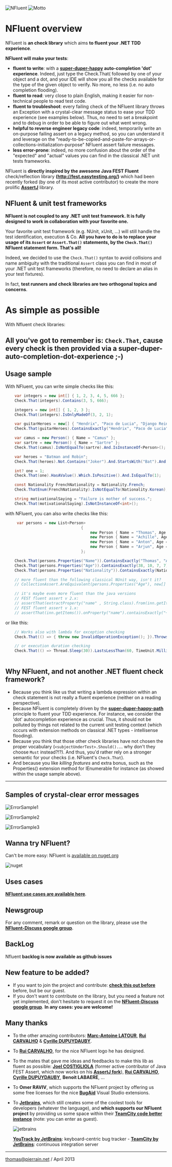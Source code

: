 ![NFluent](https://github.com/tpierrain/nfluent/blob/master/NFluentBanner.png?raw=true)
![Motto](https://github.com/tpierrain/nfluent/blob/master/Images/AssertIsDead.png?raw=true)

NFluent overview
==============

NFluent is __an check library__ which aims __to fluent your .NET TDD experience__.

__NFluent will make your tests__:
+ __fluent to write__: with a __[super-duper-happy](https://github.com/NancyFx/Nancy/wiki/Introduction) auto-completion 'dot' experience__. Indeed, just type the Check.That( followed by one of your object and a dot, and your IDE will show you all the checks available for the type of the given object to verify. No more, no less (i.e. no auto completion flooding).
+ __fluent to read__: very close to plain English, making it easier for non-technical people to read test code.
+ __fluent to troubleshoot__: every failing check of the NFluent library throws an Exception with a crystal-clear message status to ease your TDD experience (see examples below). Thus, no need to set a breakpoint and to debug in order to be able to figure out what went wrong. 
+ __helpful to reverse engineer legacy code__: indeed, temporarily write an on-purpose failing assert on a legacy method, so you can understand it and leverage on the "ready-to-be-copied-and-paste-for-arrays-or-collections-initialization-purpose" NFluent assert failure messages.
+ __less error-prone__: indeed, no more confusion about the order of the "expected" and "actual" values you can find in the classical .NET unit tests frameworks.

NFluent is __directly inspired by the awesome Java FEST Fluent__ check/reflection library __(http://fest.easytesting.org/)__ which had been recently forked (by one of its most active contributor) to create the more prolific __[AssertJ](https://github.com/joel-costigliola/assertj-core)__ library.

NFluent & unit test frameworks
-------------------------------
__NFluent is not coupled to any .NET unit test framework. It is fully designed to work in collaboration with your favorite one.__

Your favorite unit test framework (e.g. NUnit, xUnit, ...) will still handle the test identification, execution & Co. __All you have to do is to replace your usage of its `Assert` or `Assert.That()` statements, by the `Check.That()` NFluent statement form. That's all!__

Indeed, we decided to use the `Check.That()` syntax to avoid collisions and name ambiguity with the traditional `Assert` class you can find in most of your .NET unit test frameworks (therefore, no need to declare an alias in your test fixtures).

In fact, __test runners and check libraries are two orthogonal topics and concerns__.


As simple as possible
=====================

With Nfluent check libraries:

All you've got to remember is: `Check.That`, cause every check is then provided via a super-duper-auto-completion-dot-experience ;-)
------------------------------------------------------------------------------------------------------------------------


Usage sample
------------

With NFluent, you can write simple checks like this:
```c#	
    var integers = new int[] { 1, 2, 3, 4, 5, 666 };
    Check.That(integers).Contains(3, 5, 666);

    integers = new int[] { 1, 2, 3 };
    Check.That(integers).IsOnlyMadeOf(3, 2, 1);

    var guitarHeroes = new[] { "Hendrix", "Paco de Lucia", "Django Reinhardt", "Baden Powell" };
    Check.That(guitarHeroes).ContainsExactly("Hendrix", "Paco de Lucia", "Django Reinhardt", "Baden Powell");

    var camus = new Person() { Name = "Camus" };
    var sartre = new Person() { Name = "Sartre" };
    Check.That(camus).IsNotEqualTo(sartre).And.IsInstanceOf<Person>();

    var heroes = "Batman and Robin";
    Check.That(heroes).Not.Contains("Joker").And.StartsWith("Bat").And.Contains("Robin");

    int? one = 1;
    Check.That(one).HasAValue().Which.IsPositive().And.IsEqualTo(1);

    const Nationality FrenchNationality = Nationality.French;
    Check.ThatEnum(FrenchNationality).IsNotEqualTo(Nationality.Korean);

    string motivationalSaying = "Failure is mother of success.";
    Check.That(motivationalSaying).IsNotInstanceOf<int>();

```
with NFluent, you can also write checks like this:
```c#
	 var persons = new List<Person>
                                 {
                                     new Person { Name = "Thomas", Age = 38 },
                                     new Person { Name = "Achille", Age = 10, Nationality = Nationality.French },
                                     new Person { Name = "Anton", Age = 7, Nationality = Nationality.French },
                                     new Person { Name = "Arjun", Age = 7, Nationality = Nationality.Indian }
                                 };

    Check.That(persons.Properties("Name")).ContainsExactly("Thomas", "Achille", "Anton", "Arjun");
    Check.That(persons.Properties("Age")).ContainsExactly(38, 10, 7, 7);
    Check.That(persons.Properties("Nationality")).ContainsExactly(Nationality.Unknown, Nationality.French, Nationality.French, Nationality.Indian);

    // more fluent than the following classical NUnit way, isn't it? 
    // CollectionAssert.AreEquivalent(persons.Properties("Age"), new[] { 38, 10, 7, 7 });

    // it's maybe even more fluent than the java versions
	// FEST fluent assert v 2.x:
    // assertThat(extractProperty("name" , String.class).from(inn.getItems())).containsExactly("+5 Dexterity Vest", "Aged Brie", "Elixir of the Mongoose", "Sulfuras, Hand of Ragnaros", "Backstage passes to a TAFKAL80ETC concert", "Conjured Mana Cake");
	// FEST fluent assert v 1.x:
	// assertThat(inn.getItems()).onProperty("name").containsExactly("+5 Dexterity Vest", "Aged Brie", "Elixir of the Mongoose", "Sulfuras, Hand of Ragnaros", "Backstage passes to a TAFKAL80ETC concert", "Conjured Mana Cake");
```        
or like this:
```c#
	// Works also with lambda for exception checking
	Check.That(() => { throw new InvalidOperationException(); }).Throws<InvalidOperationException>();

	// or execution duration checking
	Check.That(() => Thread.Sleep(30)).LastsLessThan(60, TimeUnit.Milliseconds);
	
``` 
Why NFluent, and not another .NET fluent check framework?
----------------------------------------------------------------------------
+ Because you think like us that writing a lambda expression within an check statement is not really a fluent experience (neither on a reading perspective).
+ Because NFluent is completely driven by the __[super-duper-happy-path](https://github.com/NancyFx/Nancy/wiki/Introduction)__ principle to fluent your TDD experience. For instance, we consider the 'dot' autocompletion experience as crucial. Thus, it should not be polluted by things not related to the current unit testing context (which occurs with extension methods on classical .NET types - intellisense flooding).
+ Because you think that those other check libraries have not chosen the proper vocabulary (`<subjectUnderTest>.Should().`... why don't they choose `Must` instead?!?). And thus, you'd rather rely on a stronger semantic for your checks (i.e. NFluent's `Check.That`).
+ And because you like *killing features* and extra bonus, such as the Properties() extension method for IEnumerable for instance (as showed within the usage sample above). 

- - -

Samples of crystal-clear error messages
---------------------------------------

![ErrorSample1](https://github.com/tpierrain/nfluent/blob/master/Images/ErrorSample1.png?raw=true)

![ErrorSample2](https://github.com/tpierrain/nfluent/blob/master/Images/ErrorSample2.png?raw=true)

![ErrorSample3](https://github.com/tpierrain/nfluent/blob/master/Images/ErrorSample3.png?raw=true)



Wanna try NFluent?
------------------
Can't be more easy: NFluent is [available on nuget.org](http://nuget.org/packages/NFluent/)

![nuget](https://github.com/tpierrain/nfluent/blob/master/Images/nuget.png?raw=true)



Uses cases
----------
__[NFluent use cases are available here](./UseCases.md)__.

Newsgroup
---------
For any comment, remark or question on the library, please use the __[NFluent-Discuss google group](https://groups.google.com/forum/#!forum/nfluent-discuss)__.

BackLog
-------
Nfluent __backlog is now available as github issues__

New feature to be added?
------------------------
+ If you want to join the project and contribute: __[check this out before](./CONTRIBUTING.md)__ before, but be our guest. 
+ If you don't want to contribute on the library, but you need a feature not yet implemented, don't hesitate to request it on the __[NFluent-Discuss google group](https://groups.google.com/forum/#!forum/nfluent-discuss)__.
__In any cases: you are welcome!__

Many thanks
------
+ To the other amazing contributors: __[Marc-Antoine LATOUR](https://github.com/malat)__, __[Rui CARVALHO](http://www.codedistillers.com/)__ & __[Cyrille DUPUYDAUBY](http://dupdob.wordpress.com/)__.

+ To __[Rui CARVALHO](http://www.codedistillers.com/)__, for the nice NFluent logo he has designed.

+ To the mates that gave me ideas and feedbacks to make this lib as fluent as possible: __[Joel COSTIGLIOLA](https://github.com/joel-costigliola)__ (former active contributor of Java FEST Assert, which now works on his __[AssertJ fork](https://github.com/joel-costigliola/assertj-core)__), __[Rui CARVALHO](http://www.codedistillers.com/)__, __[Cyrille DUPUYDAUBY](http://dupdob.wordpress.com/)__, __Benoit LABAERE__, ... 

+ To __Omer RAVIV__, which supports the NFluent project by offering us some free licenses for the nice __[BugAid](http://www.bugaidsoftware.com/features/)__ Visual Studio extensions.

+ To __[Jetbrains](http://www.jetbrains.com/)__, which still creates some of the coolest tools for developers (whatever the language), and __which supports our NFluent project__ by providing us some space within their __[TeamCity code better instance](http://teamcity.codebetter.com/)__ (note: you can enter as guest).

    ![jetbrains](http://www.jetbrains.com/img/banners/Codebetter.png)

    __[YouTrack by JetBrains](http://www.jetbrains.com/youtrack)__: keyboard-centric bug tracker - __[TeamCity by JetBrains](http://www.jetbrains.com/teamcity)__: continuous integration server

- - -

[thomas@pierrain.net](mailto:thomas@pierrain.net) / April 2013
